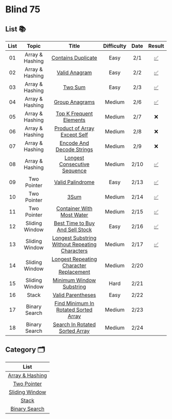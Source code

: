 # Blind 75

## List 📚

| List |Topic                          | Title                | Difficulty |  Date             | Result | 
| :--: |:----------------------------: | :------------------: | :-------:  | :---------------: |:----:| 
| 01 | Array & Hashing | [Contains Duplicate](https://leetcode.com/problems/contains-duplicate/) | Easy | 2/1 |[✅](../ArrayAndHashing/ContainsDuplicate/containsDuplicate.js)|
| 02 | Array & Hashing | [Valid Anagram](https://leetcode.com/problems/valid-anagram/) | Easy | 2/2 |[✅](../ArrayAndHashing/ValidAnagram/validAnagram.js)|
| 03 | Array & Hashing | [Two Sum](https://leetcode.com/problems/two-sum/) | Easy | 2/3 |[✅](../ArrayAndHashing/TwoSum/twoSum.js)|
| 04 | Array & Hashing | [Group Anagrams](https://leetcode.com/problems/group-anagrams/) | Medium | 2/6 |[✅](../ArrayAndHashing/GroupAnagrams/groupAnagrams.js)|
| 05 | Array & Hashing | [Top K Frequent Elements](https://leetcode.com/problems/top-k-frequent-elements/) | Medium | 2/7 |❌|
| 06 | Array & Hashing | [Product of Array Except Self](https://leetcode.com/problems/product-of-array-except-self/) | Medium | 2/8 |❌|
| 07 | Array & Hashing | [Encode And Decode Strings](https://leetcode.com/problems/encode-and-decode-strings/) | Medium | 2/9 |❌|
| 08 | Array & Hashing | [Longest Consecutive Sequence](https://leetcode.com/problems/longest-consecutive-sequence/) | Medium | 2/10 |[✅](../ArrayAndHashing/LongestConsecutiveSequence/longestConsecutiveSequence.js)|
| 09 | Two Pointer | [Valid Palindrome](https://leetcode.com/problems/valid-palindrome/) | Easy | 2/13 |[✅](../TwoPointer/ValidPalindrome/validPalindrome.js)|
| 10 | Two Pointer | [3Sum](https://leetcode.com/problems/3sum/) | Medium | 2/14 |[✅](../TwoPointer/3Sum/3Sum.js)|
| 11 | Two Pointer | [Container With Most Water](https://leetcode.com/problems/container-with-most-water/) | Medium | 2/15 |[✅](../TwoPointer/ContainerWithMostWater/containerWithMostWater.js)|
| 12 | Sliding Window | [Best Time to Buy And Sell Stock](https://leetcode.com/problems/best-time-to-buy-and-sell-stock/) | Easy | 2/16 |[✅](../SlidingWindow/BestTimeToBuyAndSellStock/bestTimeToBuyAndSellStock.js)|
| 13 | Sliding Window | [Longest Substring Without Repeating Characters](https://leetcode.com/problems/longest-substring-without-repeating-characters/) | Medium | 2/17 |[✅](../SlidingWindow/LongestSubstringWithoutRepeatingCharacters/longestSubstringWithoutRepeatingCharacters.js)|
| 14 | Sliding Window | [Longest Repeating Character Replacement](https://leetcode.com/problems/longest-repeating-character-replacement/) | Medium | 2/20 | |
| 15 | Sliding Window | [Minimum Window Substring](https://leetcode.com/problems/minimum-window-substring/) | Hard | 2/21 | |
| 16 | Stack | [Valid Parentheses](https://leetcode.com/problems/valid-parentheses/) | Easy | 2/22 | |
| 17 | Binary Search | [Find Minimum In Rotated Sorted Array](https://leetcode.com/problems/find-minimum-in-rotated-sorted-array/) | Medium | 2/23 | |
| 18 | Binary Search | [Search In Rotated Sorted Array](https://leetcode.com/problems/search-in-rotated-sorted-array/) | Medium | 2/24 | |

## Category 🗂️

| List |
| :--: |
| [Array & Hashing](./ArrayAndHashing) |
| [Two Pointer](./TwoPointer) |
| [Sliding Window](./SlidingWindow) |
| [Stack](./Stack) |
| [Binary Search](./BinarySearch) |